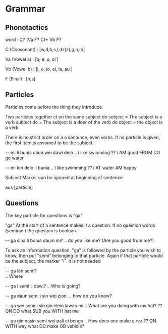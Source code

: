 Grammar
======

Phonotactics
----------

word : C? (Va F? C)* Vb F?

C (Consonant) : [w,d,b,s,l,dz(z),g,n,m]

Va (Vowel a) : [a, e  ,u, oi ]

Vb (Vowel b) : [i, o, io, ei, ia, au ]

F (Final) : [n,s]


Particles
---------

Particles come before the thing they introduce.

Two particles together ct on the same subject
do subject = The subject is a verb
subject do = The subject is a doer of the verb
do object = the object is a verb

There is no strict order on a a sentence, even verbs. 
If no particle is given, the first item is assumed to be the subject.

-- mi li bunia daun wei dawi delo
.. i like swimming
?? I AM good FROM DO go water

-- mi lon delo li bunia
.. I like swimming
?? i AT water AM happy

Subject Marker can be ignored at beginning of sentence

aus [particle] 

Questions
---------

The key particle for questions is "ga"

"ga" At the start of a sentence makes it a question. 
If no question words (semi/ani) the question is boolean.

-- ga sina li bonia daum mi? 
.. do you like me? (Are you good from me?)


To ask an information question, "ga" is followed by the particle you wish to know, then put "semi" belonging to that particle. 
Again if that particle would be the subject, the marker "i". it is not needed

-- ga lon semi?    
.. Where

-- ga i semi li dawi?
.. Who is going?

-- ga daun semi i sin wei zion.
.. how do you know?

-- ga wei semi i sin gin elein lawau mi
.. What are you doing with my hat?
?? QN DO what SUB you WITH hat me

-- ga gin nasin semi wei pali ei bengo
.. How does one make a car
?? QN WITH way what DO make OB vehicle?

